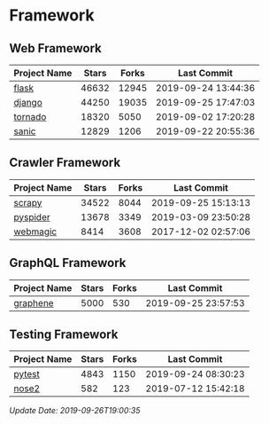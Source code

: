 # Framework

## Web Framework

| Project Name | Stars | Forks | Last Commit |
| ------------ | ----- | ----- | ----------- |
| [flask](https://github.com/pallets/flask) | 46632 | 12945 | 2019-09-24 13:44:36 |
| [django](https://github.com/django/django) | 44250 | 19035 | 2019-09-25 17:47:03 |
| [tornado](https://github.com/tornadoweb/tornado) | 18320 | 5050 | 2019-09-02 17:20:28 |
| [sanic](https://github.com/huge-success/sanic) | 12829 | 1206 | 2019-09-22 20:55:36 |

## Crawler Framework

| Project Name | Stars | Forks | Last Commit |
| ------------ | ----- | ----- | ----------- |
| [scrapy](https://github.com/scrapy/scrapy) | 34522 | 8044 | 2019-09-25 15:13:13 |
| [pyspider](https://github.com/binux/pyspider) | 13678 | 3349 | 2019-03-09 23:50:28 |
| [webmagic](https://github.com/code4craft/webmagic) | 8414 | 3608 | 2017-12-02 02:57:06 |

## GraphQL Framework

| Project Name | Stars | Forks | Last Commit |
| ------------ | ----- | ----- | ----------- |
| [graphene](https://github.com/graphql-python/graphene) | 5000 | 530 | 2019-09-25 23:57:53 |

## Testing Framework

| Project Name | Stars | Forks | Last Commit |
| ------------ | ----- | ----- | ----------- |
| [pytest](https://github.com/pytest-dev/pytest) | 4843 | 1150 | 2019-09-24 08:30:23 |
| [nose2](https://github.com/nose-devs/nose2) | 582 | 123 | 2019-07-12 15:42:18 |

*Update Date: 2019-09-26T19:00:35*